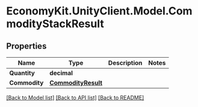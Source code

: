 
# EconomyKit.UnityClient.Model.CommodityStackResult

## Properties

Name | Type | Description | Notes
------------ | ------------- | ------------- | -------------
**Quantity** | **decimal** |  | 
**Commodity** | [**CommodityResult**](CommodityResult.md) |  | 

[[Back to Model list]](../README.md#documentation-for-models)
[[Back to API list]](../README.md#documentation-for-api-endpoints)
[[Back to README]](../README.md)

